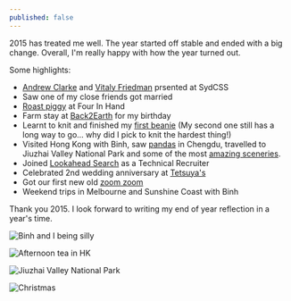 ```yaml
---
published: false
---
```


2015 has treated me well. The year started off stable and ended with a big change.  Overall, I'm really happy with how the year turned out.

Some highlights:

- [Andrew Clarke](http://www.meetup.com/SydCSS/photos/25972857/435624407/) and [Vitaly Friedman](http://www.meetup.com/SydCSS/photos/26520948/443829246/) prsented at SydCSS
- Saw one of my close friends got married
- [Roast piggy](https://www.instagram.com/p/0hlonCC2nN) at Four In Hand
- Farm stay at [Back2Earth](https://www.instagram.com/p/5QibA4C2q-/) for my birthday
- Learnt to knit and finished my [first beanie](https://www.instagram.com/p/8S1zeGC2qU/) (My second one still has a long way to go... why did I pick to knit the hardest thing!)
- Visited Hong Kong with Binh, saw [pandas](https://www.instagram.com/p/9Bf1WOC2md/) in Chengdu, travelled to Jiuzhai Valley National Park and some of the most [amazing sceneries](https://www.instagram.com/p/9QGosEi2ju/).
- Joined [Lookahead Search](http://www.lookahead.com.au/) as a Technical Recruiter
- Celebrated 2nd wedding anniversary at [Tetsuya's](https://www.instagram.com/p/-v4JhrC2pI/)
- Got our first new old [zoom zoom](https://www.instagram.com/p/_qhm-QC2qD/)
- Weekend trips in Melbourne and Sunshine Coast with Binh

Thank you 2015. I look forward to writing my end of year reflection in a year's time.

![Binh and I being silly]({{site.baseurl}}/https://igcdn-photos-h-a.akamaihd.net/hphotos-ak-xpa1/t51.2885-15/e35/12356606_1748627202025023_34730105_n.jpg)

![Afternoon tea in HK]({{site.baseurl}}/https://igcdn-photos-d-a.akamaihd.net/hphotos-ak-xpa1/t51.2885-15/e35/12081102_1059311964113995_2134348947_n.jpg)

![Jiuzhai Valley National Park]({{site.baseurl}}/https://igcdn-photos-a-a.akamaihd.net/hphotos-ak-xtp1/t51.2885-15/e35/12107621_696580793776232_445285356_n.jpg)

![Christmas]({{site.baseurl}}/https://igcdn-photos-g-a.akamaihd.net/hphotos-ak-xtp1/t51.2885-15/e35/12393974_564650807044790_1580512035_n.jpg)

